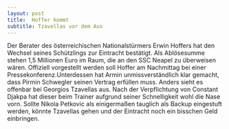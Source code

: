 ```yaml
---
layout: post
title:  Hoffer kommt
subtitle: Tzavellas vor dem Aus
---
```


Der Berater des österreichischen Nationalstürmers Erwin Hoffers hat den Wechsel seines Schützlings zur Eintracht bestätigt. Als Ablösesumme stehen 1,5 Millionen Euro im Raum, die an den SSC Neapel zu überweisen wären. Offiziell vorgestellt werden soll Hoffer am Nachmittag bei einer Pressekonferenz.Unterdessen hat Armin unmissverständlich klar gemacht, dass Pirmin Schwegler seinen Vertrag erfüllen muss. Anders sieht es offenbar bei Georgios Tzavellas aus. Nach der Verpflichtung von Constant Djakpa hat dieser beim Trainer aufgrund seiner Schnelligkeit wohl die Nase vorn. Sollte Nikola Petkovic als einigermaßen tauglich als Backup eingestuft werden, könnte Tzavellas gehen und der Eintracht noch ein bisschen Geld einbringen.



